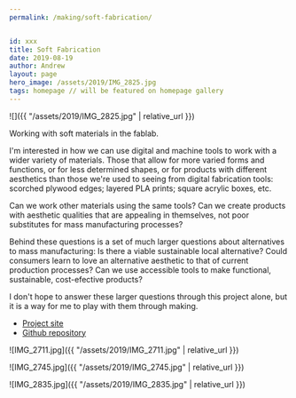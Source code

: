 ```yaml
---
permalink: /making/soft-fabrication/


id: xxx
title: Soft Fabrication
date: 2019-08-19
author: Andrew
layout: page
hero_image: /assets/2019/IMG_2825.jpg
tags: homepage // will be featured on homepage gallery
---
```

![]({{ "/assets/2019/IMG_2825.jpg" | relative_url }})

Working with soft materials in the fablab.
<!--more-->

I'm interested in how we can use digital and machine tools to work with a wider variety of materials. Those that allow for more varied forms and functions, or for less determined shapes, or for products with different aesthetics than those we're used to seeing from digital fabrication tools: scorched plywood edges; layered  PLA prints; square acrylic boxes, etc.

Can we work other materials using the same tools? Can we create products with aesthetic qualities that are appealing in themselves, not poor substitutes for mass manufacturing processes?

Behind these questions is a set of much larger questions about alternatives to mass manufacturing: Is there a viable sustainable local alternative? Could consumers learn to love an alternative aesthetic to that of current production processes? Can we use accessible tools to make functional, sustainable, cost-efective products?

I don't hope to answer these larger questions through this project alone, but it is a way for me to play with them through making.

* [Project site](http://andrewsleigh.com/soft-fabrication/)
* [Github repository](https://github.com/andrewsleigh/soft-fabrication)

 

![IMG_2711.jpg]({{ "/assets/2019/IMG_2711.jpg" | relative_url }})


![IMG_2745.jpg]({{ "/assets/2019/IMG_2745.jpg" | relative_url }})

![IMG_2835.jpg]({{ "/assets/2019/IMG_2835.jpg" | relative_url }})